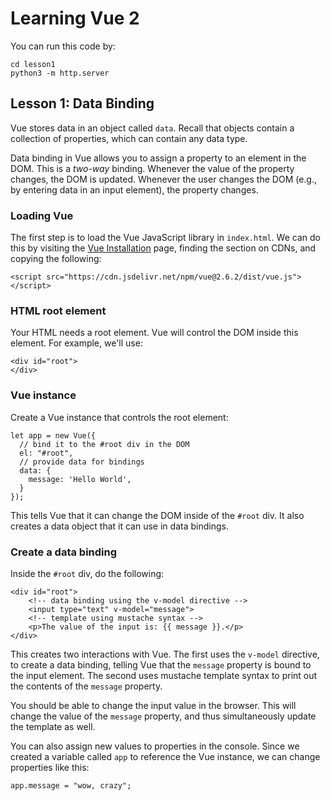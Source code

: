 # Learning Vue 2

You can run this code by:

```
cd lesson1
python3 -m http.server
```

## Lesson 1: Data Binding

Vue stores data in an object called `data`. Recall that objects contain a collection of properties, which can contain any data type.

Data binding in Vue allows you to assign a property to an element in the DOM. This is a _two-way_ binding. Whenever the value of the property changes, the DOM is updated. Whenever the user changes the DOM (e.g., by entering data in an input element), the property changes.

### Loading Vue

The first step is to load the Vue JavaScript library in `index.html`. We can do this by visiting the [Vue Installation](https://vuejs.org/v2/guide/installation.html) page, finding the section on CDNs, and copying the following:

```
<script src="https://cdn.jsdelivr.net/npm/vue@2.6.2/dist/vue.js"></script>
```

### HTML root element

Your HTML needs a root element. Vue will control the DOM inside this element. For example, we'll use:

```
<div id="root">
</div>
```

### Vue instance

Create a Vue instance that controls the root element:

```
let app = new Vue({
  // bind it to the #root div in the DOM
  el: "#root",
  // provide data for bindings
  data: {
    message: 'Hello World',
  }
});
```

This tells Vue that it can change the DOM inside of the `#root` div. It also creates a data object that it can use in data bindings.

### Create a data binding

Inside the `#root` div, do the following:

```
<div id="root">
    <!-- data binding using the v-model directive -->
    <input type="text" v-model="message">
    <!-- template using mustache syntax -->
    <p>The value of the input is: {{ message }}.</p>
</div>
```

This creates two interactions with Vue. The first uses the `v-model` directive, to create a data binding, telling Vue that the `message` property is bound to the input element. The second uses mustache template syntax to print out the contents of the `message` property.

You should be able to change the input value in the browser. This will change the value of the `message` property, and thus simultaneously update the template as well.

You can also assign new values to properties in the console. Since we created a variable called `app` to reference the Vue instance, we can change properties like this:

```
app.message = "wow, crazy";
```
